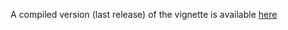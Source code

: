 A compiled version (last release) of the vignette is available [here](https://cran.r-project.org/web/packages/r3PG/vignettes/r3PG-ReferenceManual.html)
